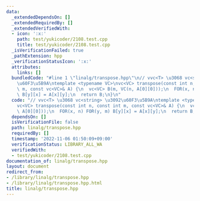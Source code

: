 ```yaml
---
data:
  _extendedDependsOn: []
  _extendedRequiredBy: []
  _extendedVerifiedWith:
  - icon: ':x:'
    path: test/yukicoder/2108.test.cpp
    title: test/yukicoder/2108.test.cpp
  _isVerificationFailed: true
  _pathExtension: hpp
  _verificationStatusIcon: ':x:'
  attributes:
    links: []
  bundledCode: "#line 1 \"linalg/transpose.hpp\"\n// vvc<T> \u3068 vc<string> \u3092\
    \u60F3\u5B9A\ntemplate <typename VC>\nvc<VC> transpose(const int n, const int\
    \ m, const vc<VC>& A) {\n  vc<VC> B(m, VC(n, A[0][0]));\n  FOR(x, n) FOR(y, m)\
    \ B[y][x] = A[x][y];\n  return B;\n}\n"
  code: "// vvc<T> \u3068 vc<string> \u3092\u60F3\u5B9A\ntemplate <typename VC>\n\
    vc<VC> transpose(const int n, const int m, const vc<VC>& A) {\n  vc<VC> B(m, VC(n,\
    \ A[0][0]));\n  FOR(x, n) FOR(y, m) B[y][x] = A[x][y];\n  return B;\n}\n"
  dependsOn: []
  isVerificationFile: false
  path: linalg/transpose.hpp
  requiredBy: []
  timestamp: '2022-11-06 01:50:09+09:00'
  verificationStatus: LIBRARY_ALL_WA
  verifiedWith:
  - test/yukicoder/2108.test.cpp
documentation_of: linalg/transpose.hpp
layout: document
redirect_from:
- /library/linalg/transpose.hpp
- /library/linalg/transpose.hpp.html
title: linalg/transpose.hpp
---
```

